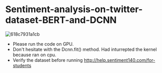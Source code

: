 # Sentiment-analysis-on-twitter-dataset-BERT-and-DCNN

![618c7931a1cb](https://user-images.githubusercontent.com/36860450/142770347-1afdd029-7950-41e2-88f3-beb0b7258550.png)

* Please run the code on GPU.
* Don't hesitate with the Dcnn.fit() method. Had inturrepted the kernel because ran on cpu.
* Verify the dataset before running http://help.sentiment140.com/for-students
